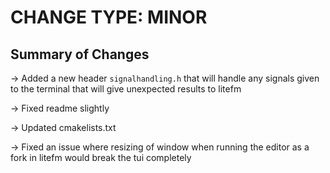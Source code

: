 # CHANGE TYPE: MINOR

## Summary of Changes

-> Added a new header `signalhandling.h` that will handle any signals given to the terminal that will give unexpected results to litefm

-> Fixed readme slightly

-> Updated cmakelists.txt

-> Fixed an issue where resizing of window when running the editor as a fork in litefm would break the tui completely
